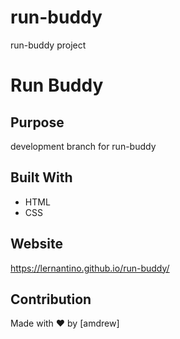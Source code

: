 # run-buddy
run-buddy project 
# Run Buddy

## Purpose
development branch for run-buddy

## Built With
* HTML
* CSS

## Website
https://lernantino.github.io/run-buddy/

## Contribution
Made with ❤️ by [amdrew]
